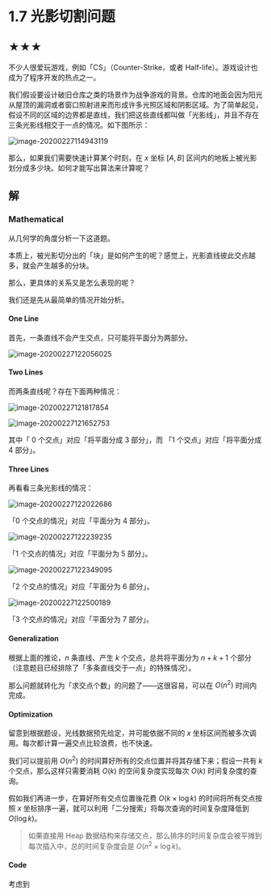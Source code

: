 # 1.7 光影切割问题

## ★★★

不少人很爱玩游戏，例如「CS」（Counter-Strike，或者 Half-life）。游戏设计也成为了程序开发的热点之一。

我们假设要设计破旧仓库之类的场景作为战争游戏的背景。仓库的地面会因为阳光从屋顶的漏洞或者窗口照射进来而形成许多光照区域和阴影区域。为了简单起见，假设不同的区域的边界都是直线，我们把这些直线都叫做「光影线」，并且不存在三条光影线相交于一点的情况。如下图所示：

![image-20200227114943119](readme.assets/image-20200227114943119.png)

那么，如果我们需要快速计算某个时刻，在 $x$ 坐标 $[A, B]$ 区间内的地板上被光影划分成多少块。如何才能写出算法来计算呢？

## 解

 ### Mathematical

从几何学的角度分析一下这道题。

本质上，被光影切分出的「块」是如何产生的呢？感觉上，光影直线彼此交点越多，就会产生越多的分块。

那么，更具体的关系又是怎么表现的呢？

我们还是先从最简单的情况开始分析。

#### One Line

首先，一条直线不会产生交点，只可能将平面分为两部分。

![image-20200227122056025](readme.assets/image-20200227122056025.png)

#### Two Lines

而两条直线呢？存在下面两种情况：

![image-20200227121817854](readme.assets/image-20200227121817854.png)

![image-20200227121652753](readme.assets/image-20200227121652753.png)

其中「 $0$ 个交点」对应「将平面分成 $3$ 部分」，而 「$1$ 个交点」对应「将平面分成 $4$ 部分」。

#### Three Lines

再看看三条光影线的情况：

![image-20200227122022686](readme.assets/image-20200227122022686.png)

「$0$ 个交点的情况」对应「平面分为 $4$ 部分」。

![image-20200227122239235](readme.assets/image-20200227122239235.png)

「$1$ 个交点的情况」对应「平面分为 $5$ 部分」。

![image-20200227122349095](readme.assets/image-20200227122349095.png)

「$2$ 个交点的情况」对应「平面分为 $6$ 部分」。

![image-20200227122500189](readme.assets/image-20200227122500189.png)

「$3$ 个交点的情况」对应「平面分为 $7$ 部分」。

#### Generalization

根据上面的推论，$n$ 条直线、产生 $k$ 个交点，总共将平面分为 $n + k + 1$ 个部分（注意题目已经排除了「多条直线交于一点」的特殊情况）。

那么问题就转化为「求交点个数」的问题了——这很容易，可以在 $O(n^2)$ 时间内完成。

#### Optimization

留意到根据题设，光线数据预先给定，并可能依据不同的 $x$ 坐标区间而被多次调用。每次都计算一遍交点比较浪费，也不快速。

我们可以提前用 $O(n^2)$ 的时间算好所有的交点位置并将其存储下来；假设一共有 $k$ 个交点，那么这样只需要消耗 $O(k)$ 的空间复杂度实现每次 $O(k)$ 时间复杂度的查询。

假如我们再进一步，在算好所有交点位置後花费 $O(k \times \log k)$ 的时间将所有交点按照 $x$ 坐标排序一遍，就可以利用「二分搜索」将每次查询的时间复杂度降低到 $O(\log k)$。

> 如果直接用 Heap 数据结构来存储交点，那么排序的时间复杂度会被平摊到每次插入中，总的时间复杂度会是 $O(n^2 \times \log k)$。

#### Code

考虑到